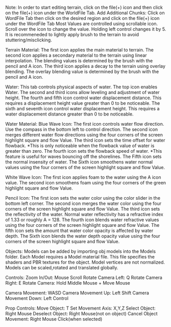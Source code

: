 Note:
In order to start editing terrain, click on the file(+) icon and then click on the file(+) icon under the WorldFile Tab.
Add Additional Chunks: Click on WordFile Tab then click on the desired region and click on the file(+) icon under the WordFile Tab
Most Values are controlled using scrollable icon. Scroll over the icon to change the value. Holding left control changes it by 5.
It is recommeneded to lightly apply brush to the terrain to avoid stuttering/misclicking.


Terrain Material:
 The first icon applies the main material to terrain.
 The second icon applies a secondary material to the terrain using linear interpolation. 
   The blending values is determined by the brush with the pencil and A icon.
 The third icon applies a decay to the terrain using overlay blending.
   The overlay blending value is determined by the brush with the pencil and A icon.

Water:
 This tab controls physical aspects of water.
 The top icon enables Water.
 The second and third icons allow leveling and adjustment of water height.
 The fourth and fifth icon control water displacement distance. 
   This requires a displacement height value greater than 0 to be noticeable.
 The sixth and seventh icon control water displacement height. 
   This requires a water displacement distance greater than 0 to be noticeable.
  
Water Material:
 Blue Wave Icon:
  The first icon controls water flow direction. Use the compass in the bottom left to control direction. 
  The second icon merges different water flow directions using the four corners of the screen highlight square and flow Value.
  The third icon sets the time offset for water flowback.
   *This is only noticeable when the flowback value of water is greater than zero.
  The fourth icon sets the flowback speed of water.
   *This feature is useful for waves bouncing off the shorelines. 
  The Fifth icon sets the normal insensity of water.
  The Sixth icon smoothens water normal values using the four corners of the screen highlight square and flow Value.
   
  
 White Wave Icon:
  The first icon applies foam to the water using the A icon value.
  The second icon smoothens foam using the four corners of the green highlight square and flow Value.
  
 Pencil Icon:
   The first icon sets the water color using the color slider in the bottom left corner.
   The second icon merges the water color using the four corners of the screen highlight square and flow Value.
   The third icon sets the reflectivity of the water. Normal water reflectivity has a refractive index of 1.33 or roughly A = 128.
   The fourth icon blends water refractive values using the four corners of the screen highlight square and flow Value.
   The fifth icon sets the amount that water color opacity is affected by water depth. 
   The Sixth icon blends the water depth opacity value using the four corners of the screen highlight square and flow Value.
 
Objects:
 Models can be added by importing obj models into the Models folder.
 Each Model requires a Model material file. This file specifies the shaders and PBR textures for the object.
 Model vertices are not normalized. Models can be scaled,rotated and translated globally.

Controls:
 Zoom In/Out: Mouse Scroll
 Rotate Camera Left: Q
 Rotate Camera Right: E
 Rotate Camera: Hold Middle Mouse + Move Mouse

 Camera Movement: WASD
 Camera Movement Up: Left Shift
 Camera Movement Down: Left Control

Prop Controls:
 Move Object: T
 Set Movement Axis: X,Y,Z
 Select Object: Right Mouse
 Deselect Object: Right Mouse(not on object)
 Cancel Object Movement: Right Mouse Click(when selected)

